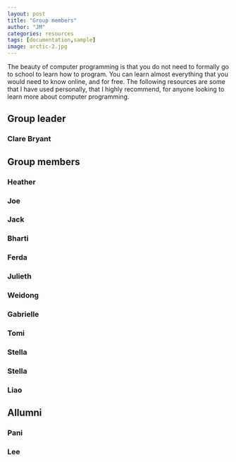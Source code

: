 ```yaml
---
layout: post
title: "Group members"
author: "JM"
categories: resources
tags: [documentation,sample]
image: arctic-2.jpg
---
```


The beauty of computer programming is that you do not need to formally go to school to learn how to program. You can learn almost everything that you would need to know online, and for free. The following resources are some that I have used personally, that I highly recommend, for anyone looking to learn more about computer programming.

## Group leader


### Clare Bryant

## Group members
### Heather

### Joe

### Jack

### Bharti

### Ferda

### Julieth

### Weidong

### Gabrielle

### Tomi

### Stella

### Stella

### Liao

## Allumni

### Pani

### Lee



